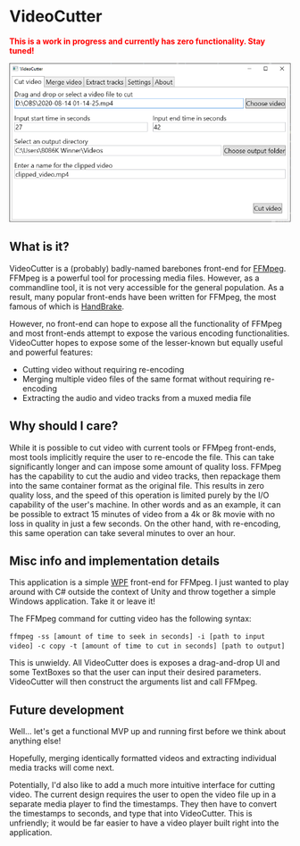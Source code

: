 # VideoCutter

<span style="color:red">**This is a work in progress and currently has zero functionality.  Stay tuned!**</span>

![VideoCutter main window](screenshot.png)

## What is it?

VideoCutter is a (probably) badly-named barebones front-end for [FFMpeg](https://ffmpeg.org/).  FFMpeg is a powerful tool for processing media files.  However, as a commandline tool, it is not very accessible for the general population.  As a result, many popular front-ends have been written for FFMpeg, the most famous of which is [HandBrake](http://handbrake.fr/).

However, no front-end can hope to expose all the functionality of FFMpeg and most front-ends attempt to expose the various encoding functionalities.  VideoCutter hopes to expose some of the lesser-known but equally useful and powerful features:
* Cutting video without requiring re-encoding
* Merging multiple video files of the same format without requiring re-encoding
* Extracting the audio and video tracks from a muxed media file

## Why should I care?

While it is possible to cut video with current tools or FFMpeg front-ends, most tools implicitly require the user to re-encode the file.  This can take significantly longer and can impose some amount of quality loss.  FFMpeg has the capability to cut the audio and video tracks, then repackage them into the same container format as the original file.  This results in zero quality loss, and the speed of this operation is limited purely by the I/O capability of the user's machine.  In other words and as an example, it can be possible to extract 15 minutes of video from a 4k or 8k movie with no loss in quality in just a few seconds.  On the other hand, with re-encoding, this same operation can take several minutes to over an hour.

## Misc info and implementation details

This application is a simple [WPF](https://docs.microsoft.com/en-us/dotnet/framework/wpf/) front-end for FFMpeg.  I just wanted to play around with C# outside the context of Unity and throw together a simple Windows application.  Take it or leave it!

The FFMpeg command for cutting video has the following syntax:

`ffmpeg -ss [amount of time to seek in seconds] -i [path to input video] -c copy -t [amount of time to cut in seconds] [path to output]`

This is unwieldy.  All VideoCutter does is exposes a drag-and-drop UI and some TextBoxes so that the user can input their desired parameters.  VideoCutter will then construct the arguments list and call FFMpeg.

## Future development

Well...  let's get a functional MVP up and running first before we think about anything else!

Hopefully, merging identically formatted videos and extracting individual media tracks will come next.

Potentially, I'd also like to add a much more intuitive interface for cutting video.  The current design requires the user to open the video file up in a separate media player to find the timestamps.  They then have to convert the timestamps to seconds, and type that into VideoCutter.  This is unfriendly; it would be far easier to have a video player built right into the application.